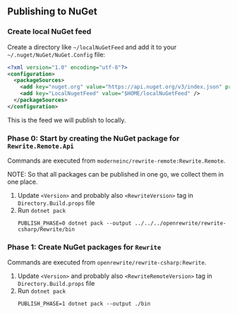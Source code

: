 ## Publishing to NuGet

### Create local NuGet feed

Create a directory like `~/localNuGetFeed` and add it to your `~/.nuget/NuGet/NuGet.Config` file:

```xml
<?xml version="1.0" encoding="utf-8"?>
<configuration>
  <packageSources>
    <add key="nuget.org" value="https://api.nuget.org/v3/index.json" protocolVersion="3" />
    <add key="LocalNugetFeed" value="$HOME/localNuGetFeed" />
  </packageSources>
</configuration>
```

This is the feed we will publish to locally.

### Phase 0: Start by creating the NuGet package for `Rewrite.Remote.Api`

Commands are executed from `moderneinc/rewrite-remote:Rewrite.Remote`.

NOTE: So that all packages can be published in one go, we collect them in one place.

1. Update `<Version>` and probably also `<RewriteVersion>` tag in `Directory.Build.props` file
2. Run `dotnet pack`
   ```shell
   PUBLISH_PHASE=0 dotnet pack --output ../../../openrewrite/rewrite-csharp/Rewrite/bin
   ```

### Phase 1: Create NuGet packages for `Rewrite`

Commands are executed from `openrewrite/rewrite-csharp:Rewrite`.

1. Update `<Version>` and probably also `<RewriteRemoteVersion>` tag in `Directory.Build.props` file
2. Run `dotnet pack`
   ```shell
   PUBLISH_PHASE=1 dotnet pack --output ./bin
   ```
